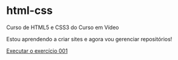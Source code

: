 # html-css
 Curso de HTML5 e CSS3 do Curso em Vídeo

Estou aprendendo a criar sites e agora vou gerenciar repositórios!

<a href="https://brenoapacite.github.io/html-css/exercicios/ex001/index.html"> Executar o exercício 001 </a>